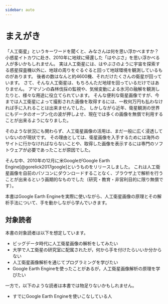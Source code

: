 ```yaml
---
sidebar: auto
---
```


# まえがき

「人工衛星」というキーワードを聞くと、みなさんは何を思い浮かべますか？
小惑星イトカワに赴き、2010年に地球に帰還した「はやぶさ」を思い浮かべる人が多いかもしれません。
実は人工衛星には、はやぶさのように宇宙を探索する惑星探査機以外に、地球の周りをぐるぐると回って地球環境を観測しているものがあります。
後者の数はなんと約4600機、それだけたくさんの衛星が回っています。
さて、そんな人工衛星は、もちろんただ地球を回っているだけではありません。
アマゾンの森林伐採の監視や、気候変動による氷河の融解を観測したりと、様々な用途に役立てられています。
そんな便利な衛星画像ですが、今までは人工衛星によって撮影された画像を取得するには、一枚何万円も払わなければ手に入れることは出来ませんでした。
しかしながら近年、衛星観測の世界にもデータのオープン化の波が押しよせ、現在では多くの画像を無償で利用することが出来るようになりました。

そのような状況にも関わらず、人工衛星画像の活用は、まだ一般に広く浸透していないのが現状です。
その理由としては、衛星画像を入手するためには海外のサイトに行かなければならないことや、取得した画像を表示するには専門のソフトウェアが必要であったことが原因でした。

そんな中、2010年の12月に米GoogleがGoogle Earth
Engine[@gorelick2017google]というものをリリースしました。
これは人工衛星画像を自前のパソコンにダウンロードすることなく、ブラウザ上で解析を行うことが出来るという画期的なものでした（研究・教育・非営利目的に限り無償です）。

本書はGoogle Earth
Engineを実際に使いながら、人工衛星画像の原理とその解析手法について、手を動かしながら学んでいきます。

## 対象読者

本書の対象読者は以下を想定しています。

- ビッグデータ時代に人工衛星画像の解析をしてみたい
- 大学で人工衛星の研究室に配属されたが，何から手を付けたらいいか分からない
- 人工衛星画像解析を通じてプログラミングを学びたい
- Google Earth Engineを使ったことがあるが，人工衛星画像解析の原理を学びたい

一方で，以下のような読者は本書では物足りないかもしれません。
- すでにGoogle Earth Engineを使いこなしている人
